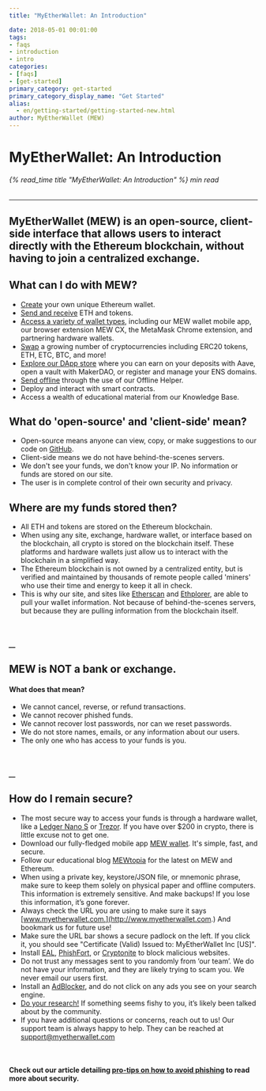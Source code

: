 ```yaml
---
title: "MyEtherWallet: An Introduction"

date: 2018-05-01 00:01:00
tags:
- faqs
- introduction
- intro
categories:
- [faqs]
- [get-started]
primary_category: get-started
primary_category_display_name: "Get Started"
alias:
  - en/getting-started/getting-started-new.html
author: MyEtherWallet (MEW)
---
```


# **MyEtherWallet: An Introduction**

###### {% read_time title "MyEtherWallet: An Introduction" %} min read

* * *

## MyEtherWallet (MEW) is an open-source, client-side interface that allows users to interact directly with the Ethereum blockchain, without having to join a centralized exchange.

## **What can I do with MEW?**

-   [Create][1] your own unique Ethereum wallet.
-   [Send and receive][2] ETH and tokens.
-   [Access a variety of wallet types][3], including our MEW wallet mobile app, our browser extension MEW CX, the MetaMask Chrome extension, and partnering hardware wallets.
-   [Swap][4] a growing number of cryptocurrencies including ERC20 tokens, ETH, ETC, BTC, and more!
-   [Explore our DApp store][6] where you can earn on your deposits with Aave, open a vault with MakerDAO, or register and manage your ENS domains. 
-   [Send offline][7] through the use of our Offline Helper.
-   Deploy and interact with smart contracts.
-   Access a wealth of educational material from our Knowledge Base.

## **What do 'open-source' and 'client-side' mean?**

-   Open-source means anyone can view, copy, or make suggestions to our code on [GitHub][5].
-   Client-side means we do not have behind-the-scenes servers.
-   We don't see your funds, we don't know your IP. No information or funds are stored on our site.
-   The user is in complete control of their own security and privacy.

## **Where are my funds stored then?**

-   All ETH and tokens are stored on the Ethereum blockchain.
-   When using any site, exchange, hardware wallet, or interface based on the blockchain, all crypto is stored on the blockchain itself. These platforms and hardware wallets just allow us to interact with the blockchain in a simplified way.
-   The Ethereum blockchain is not owned by a centralized entity, but is verified and maintained by thousands of remote people called 'miners' who use their time and energy to keep it all in check.
-   This is why our site, and sites like [Etherscan][etherscan] and [Ethplorer][ethplorer], are able to pull your wallet information. Not because of behind-the-scenes servers, but because they are pulling information from the blockchain itself. 

<br>

##### \_\_

## **MEW is NOT a bank or exchange.**

#### **What does that mean?**

-   We cannot cancel, reverse, or refund transactions.
-   We cannot recover phished funds.
-   We cannot recover lost passwords, nor can we reset passwords.
-   We do not store names, emails, or any information about our users.
-   The only one who has access to your funds is you. 

<br>

##### \_\_

## **How do I remain secure?**

-   The most secure way to access your funds is through a hardware wallet, like a [Ledger Nano S][ledger] or [Trezor][trezor]. If you have over $200 in crypto, there is little excuse not to get one.
-   Download our fully-fledged mobile app [MEW wallet][8]. It's simple, fast, and secure.
-   Follow our educational blog [MEWtopia][9] for the latest on MEW and Ethereum.
-   When using a private key, keystore/JSON file, or mnemonic phrase, make sure to keep them solely on physical paper and offline computers. This information is extremely sensitive. And make backups! If you lose this information, it’s gone forever.
-   Always check the URL you are using to make sure it says [www.myetherwallet.com.](http://www.myetherwallet.com.) And bookmark us for future use!
-   Make sure the URL bar shows a secure padlock on the left. If you click it, you should see "Certificate (Valid) Issued to: MyEtherWallet Inc [US]".
-   Install [EAL][EAL], [PhishFort][PhishFort], or [Cryptonite][Cryptonite] to block malicious websites.
-   Do not trust any messages sent to you randomly from ‘our team’. We do not have your information, and they are likely trying to scam you. We never email our users first. 
-   Install an [AdBlocker][13], and do not click on any ads you see on your search engine.
-   [Do your research!][14] If something seems fishy to you, it’s likely been talked about by the community.
-   If you have additional questions or concerns, reach out to us! Our support team is always happy to help. They can be reached at [support@myetherwallet.com](mailto:support@myetherwallet.com)

<br>

#### **Check out our article detailing [pro-tips on how to avoid phishing][15] to read more about security.**

[1]: /@@@@@@/getting-started/how-to-create-a-wallet/

[2]: /@@@@@@/transactions/how-to-send-a-transaction/

[3]: /@@@@@@/getting-started/how-to-access-your-wallet/

[4]: /@@@@@@/swap/swapping-via-kyber-bity-changelly/

[5]: https://github.com/MyEtherWallet

[6]: /@@@@@@/dapps/using_makerdao/

[7]: /@@@@@@/offline/using-mew-offline/

[8]: https://www.mewwallet.com/

[9]: https://www.mewtopia.com/

[etherscan]: https://etherscan.io/

[ethplorer]: https://ethplorer.io

[ledger]: https://www.ledger.com/?r=fa4b

[trezor]: https://trezor.io/?offer_id=12&aff_id=2029

[EAL]: https://chrome.google.com/webstore/detail/etheraddresslookup/pdknmigbbbhmllnmgdfalmedcmcefdfn

[PhishFort]: https://chrome.google.com/webstore/detail/phishfort-protect/bdiohckpogchppdldbckcdjlklanhkfc

[Cryptonite]: https://chrome.google.com/webstore/detail/cryptonite-by-metacert/keghdcpemohlojlglbiegihkljkgnige

[13]: https://chrome.google.com/webstore/detail/ublock-origin/cjpalhdlnbpafiamejdnhcphjbkeiagm?hl=en

[14]: http://google.com

[15]: /@@@@@@/security-and-privacy/pro-tips-how-to-avoid-phishing-scams/

[kb]: https://kb.myetherwallet.com/
